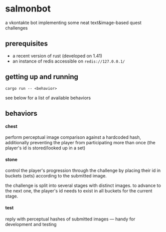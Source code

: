 # salmonbot

a vkontakte bot implementing some neat text&image-based quest challenges

## prerequisites

* a recent version of rust (developed on 1.41)
* an instance of redis accessible on `redis://127.0.0.1/`

## getting up and running

```
cargo run -- <behavior>
```

see below for a list of available behaviors

## behaviors

#### chest

perform perceptual image comparison against a hardcoded hash,
additionally preventing the player from participating more than once
(the player's id is stored/looked up in a set)

#### stone

control the player's progression through the challenge by placing
their id in buckets (sets) according to the submitted image.

the challenge is split into several stages with distinct images.
to advance to the next one, the player's id needs to exist
in all buckets for the current stage.

#### test

reply with perceptual hashes of submitted images —
handy for development and testing
